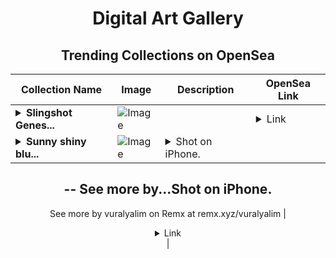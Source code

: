 <div align="center">

# Digital Art Gallery

## Trending Collections on OpenSea

| Collection Name                       | Image                                                                                     | Description                       | OpenSea Link                                                                                          |
|---------------------------------------|-------------------------------------------------------------------------------------------|-----------------------------------|--------------------------------------------------------------------------------------------------------|
| **<details><summary>Slingshot Genes...</summary>Slingshot Genesis</details>** | ![Image](https://i.seadn.io/s/raw/files/0250bfa566aa51a820795c14f0bfd4e1.gif?w=500&auto=format?w=200&auto=format) |  | <details><summary>Link</summary>[Slingshot Genesis](https://opensea.io/collection/slingshot-genesis-4)</details> |
| **<details><summary>Sunny shiny blu...</summary>Sunny shiny blurry</details>** | ![Image](https://i.seadn.io/s/raw/files/fda8c348524950483d5f6b093a9dd0fa.jpg?w=500&auto=format?w=200&auto=format) | <details><summary>Shot on iPhone.
--
See more by...</summary>Shot on iPhone.
--
See more by vuralyalim on Remx at remx.xyz/vuralyalim</details> | <details><summary>Link</summary>[Sunny shiny blurry](https://opensea.io/collection/sunny-shiny-blurry)</details> |

</div>